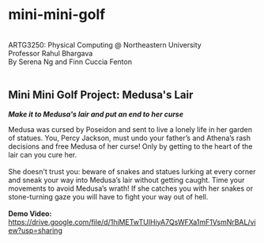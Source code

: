 # mini-mini-golf
<br>ARTG3250: Physical Computing @ Northeastern University
<br>Professor Rahul Bhargava
<br>By Serena Ng and Finn Cuccia Fenton
<br>
<br><h2>Mini Mini Golf Project: Medusa's Lair</h2>
<strong><i>Make it to Medusa's lair and put an end to her curse</i></strong>

Medusa was cursed by Poseidon and sent to live a lonely life in her garden of statues. You, Percy Jackson, must undo your father’s and Athena’s rash decisions and free Medusa of her curse! Only by getting to the heart of the lair can you cure her.
<br><br>
She doesn't trust you: beware of snakes and statues lurking at every corner and sneak your way into Medusa’s lair without getting caught. Time your movements to avoid Medusa’s wrath! If she catches you with her snakes or stone-turning gaze you will have to fight your way out of hell.
<br><br>
<strong>Demo Video: </strong>https://drive.google.com/file/d/1hjMETwTUIHiyA7QsWFXa1mF1VsmNrBAL/view?usp=sharing

